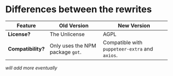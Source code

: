 # Differences between the rewrites

|Feature|Old Version|New Version|
|---|---|---|
|**License?**|The Unlicense|AGPL|
|**Compatibility?**|Only uses the NPM package `got`.|Compatible with `puppeteer-extra` and `axios`.|

*will add more eventually*